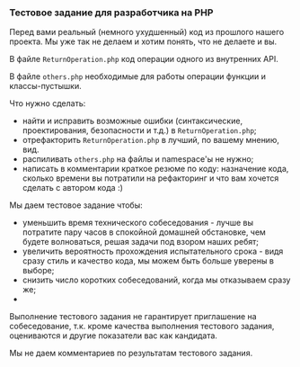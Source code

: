 ### Тестовое задание для разработчика на PHP

Перед вами реальный (немного ухудшенный) код из прошлого нашего проекта. Мы уже так не делаем и хотим понять, что не делаете и вы.

В файле `ReturnOperation.php` код операции одного из внутренних API.

В файле `others.php` необходимые для работы операции функции и классы-пустышки.

Что нужно сделать:
* найти и исправить возможные ошибки (синтаксические, проектирования, безопасности и т.д.) в `ReturnOperation.php`;
* отрефакторить `ReturnOperation.php` в лучший, по вашему мнению, вид. 
* распиливать `others.php` на файлы и namespace'ы не нужно;
* написать в комментарии краткое резюме по коду: назначение кода, сколько времени вы потратили на рефакторинг и что вам хочется сделать с автором кода :)

Мы даем тестовое задание чтобы:
* уменьшить время технического собеседования - лучше вы потратите пару часов в спокойной домашней обстановке, чем будете волноваться, решая задачи под взором наших ребят;
* увеличить вероятность прохождения испытательного срока - видя сразу стиль и качество кода, мы можем быть больше уверены в выборе;
* снизить число коротких собеседований, когда мы отказываем сразу же;
* 

Выполнение тестового задания не гарантирует приглашение на собеседование, т.к. кроме качества выполнения тестового задания, оцениваются и другие показатели вас как кандидата.

Мы не даем комментариев по результатам тестового задания.